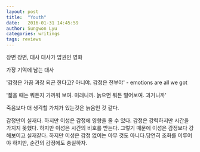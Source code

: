 ```yaml
---
layout: post
title:  "Youth"
date:   2016-01-31 14:45:59
author: Sungwon Lyu
categories: writings
tags: reviews
---
```

장면 장면, 대사 대사가 압권인 영화

가장 기억에 남는 대사

'감정은 가끔 과장 되곤 한다고? 아니야. 감정은 전부야' - emotions are all we got

'젊을 때는 뭐든지 가까워 보여. 미래니까. 늙으면 뭐든 멀어보여. 과거니까'

 죽음보다 더 생각할 가치가 있는것은 늙음인 것 같다. 

 감정만이 실재다. 하지만 이성은 감정에 영향을 줄 수 있다. 감정은 강력하지만 시간을 가지지 못했다. 하지만 이성은 시간의 비호를 받는다. 그렇기 때문에 이성은 감정보다 강해보이고 실재같다. 하지만 이성은 감정 없이는 아무 것도 아니다.당연히 조화를 이루어야 하지만, 순간의 감정에도 충실하자.

